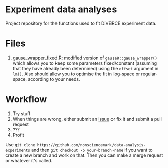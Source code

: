 # Experiment data analyses
Project repository for the functions used to fit DIVERCE experiment data.

# Files
1. gause_wrapper_fixed.R: modified version of `gauseR::gause_wrapper()` which allows you to keep some parameters fixed/constant (assuming that they have already been determined) using the `offset` argument in `lm()`. Also should allow you to optimise the fit in log-space or regular-space, according to your needs.

# Workflow
1. Try stuff
2. When things are wrong, either submit an [issue](https://github.com/nonsciencemark/data-analysis-experiments/issues) or fix it and submit a pull request
3. ???
4. Profit

Use `git clone https://github.com/nonsciencemark/data-analysis-experiments` and then `git checkout -b your-branch-name` if you want to create a new branch and work on that. Then you can make a merge request or whatever it's called.

